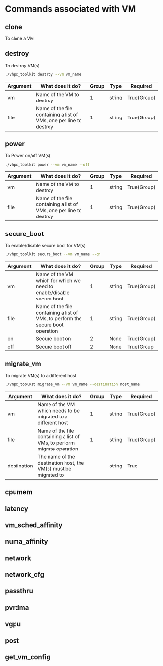 # Commands associated with VM

## clone
To clone a VM


## destroy
To destroy VM(s)

```bash
./vhpc_toolkit destroy --vm vm_name
```

| **Argument** 	| **What does it do?**                                               	| Group 	| Type   	| Required    	|
|--------------	|--------------------------------------------------------------------	|-------	|--------	|-------------	|
| vm           	| Name of the VM to destroy                                          	| 1     	| string 	| True(Group) 	|
| file         	| Name of the file containing a list of VMs, one per line to destroy 	| 1     	| string 	| True(Group) 	|

## power
To Power on/off VM(s)

```bash
./vhpc_toolkit power --vm vm_name --off
```

| **Argument** 	| **What does it do?**                                               	| Group 	| Type   	| Required    	|
|--------------	|--------------------------------------------------------------------	|-------	|--------	|-------------	|
| vm           	| Name of the VM to destroy                                          	| 1     	| string 	| True(Group) 	|
| file         	| Name of the file containing a list of VMs, one per line to destroy 	| 1     	| string 	| True(Group) 	|

## secure_boot
To enable/disable secure boot for VM(s)

```bash
./vhpc_toolkit secure_boot --vm vm_name --on
```

| **Argument** 	| **What does it do?**                                                            	| Group 	| Type   	| Required    	|
|--------------	|---------------------------------------------------------------------------------	|-------	|--------	|-------------	|
| vm           	| Name of the VM which for which we need to enable/disable secure boot            	| 1     	| string 	| True(Group) 	|
| file         	| Name of the file containing a list of VMs, to perform the secure boot operation 	| 1     	| string 	| True(Group) 	|
| on           	| Secure boot on                                                                  	| 2     	| None   	| True(Group) 	|
| off          	| Secure boot off                                                                 	| 2     	| None   	| True(Group  	|

## migrate_vm
To migrate VM(s) to a different host

```bash
./vhpc_toolkit migrate_vm --vm vm_name --destination host_name
```

| **Argument** 	| **What does it do?**                                                    	| Group 	| Type   	| Required    	|
|--------------	|-------------------------------------------------------------------------	|-------	|--------	|-------------	|
| vm           	| Name of the VM which needs to be migrated to a different host           	| 1     	| string 	| True(Group) 	|
| file         	| Name of the file containing a list of VMs, to perform migrate operation 	| 1     	| string 	| True(Group) 	|
| destination  	| The name of the destination host, the VM(s) must be migrated to         	|       	| string 	| True        	|

## cpumem
## latency
## vm_sched_affinity
## numa_affinity
## network
## network_cfg
## passthru
## pvrdma
## vgpu
## post
## get_vm_config